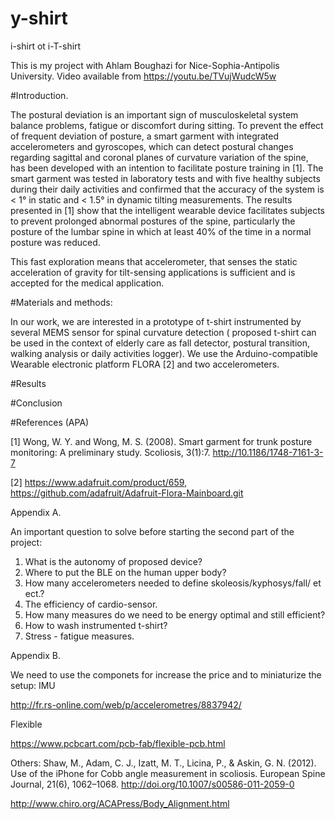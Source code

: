 # y-shirt

i-shirt ot i-T-shirt

This is my project with Ahlam Boughazi  for Nice-Sophia-Antipolis University.
Video available from https://youtu.be/TVujWudcW5w

#Introduction.

The postural deviation is an important sign of musculoskeletal system balance problems, fatigue or discomfort during sitting. To prevent the effect of frequent deviation of posture, a smart garment with integrated accelerometers and gyroscopes, which can detect postural changes regarding sagittal and coronal planes of curvature variation of the spine, has been developed with an intention to facilitate posture training in [1]. The smart garment was tested in laboratory tests and with five healthy subjects during their daily activities and confirmed that the accuracy of the system is < 1° in static and < 1.5° in dynamic tilting measurements. The results presented in [1] show that the intelligent wearable device facilitates subjects to prevent prolonged abnormal postures of the spine, particularly the posture of the lumbar spine in which at least 40% of the time in a normal posture was reduced.

This fast exploration means that accelerometer, that senses the static acceleration of gravity for tilt-sensing applications is sufficient and is accepted for the medical application.

#Materials and methods:

In our work, we are interested in a prototype of t-shirt instrumented by several MEMS sensor for spinal curvature detection ( proposed t-shirt can be used in the context of elderly care as fall detector, postural transition, walking analysis or daily activities logger).
We use the Arduino-compatible  Wearable electronic platform FLORA [2] and two accelerometers. 

#Results

#Conclusion



#References (APA)


[1] Wong, W. Y. and Wong, M. S. (2008). Smart garment for trunk posture monitoring: A preliminary study. Scoliosis, 3(1):7.
http://10.1186/1748-7161-3-7

[2] https://www.adafruit.com/product/659, https://github.com/adafruit/Adafruit-Flora-Mainboard.git

Appendix A.

An important question to solve before starting the second part of the project:
1. What is the autonomy of proposed device?
2. Where to put the BLE on the human upper body?
3. How many accelerometers needed to define skoleosis/kyphosys/fall/ et ect.?
4. The efficiency of cardio-sensor.
5. How many measures do we need to be energy optimal and still efficient?
6. How to wash instrumented t-shirt?
7. Stress - fatigue measures.

Appendix B.

We need to use the componets for increase the price and to miniaturize the setup:
IMU

http://fr.rs-online.com/web/p/accelerometres/8837942/

Flexible

https://www.pcbcart.com/pcb-fab/flexible-pcb.html

Others:
Shaw, M., Adam, C. J., Izatt, M. T., Licina, P., & Askin, G. N. (2012). Use of the iPhone for Cobb angle measurement in scoliosis. European Spine Journal, 21(6), 1062–1068. http://doi.org/10.1007/s00586-011-2059-0

http://www.chiro.org/ACAPress/Body_Alignment.html


